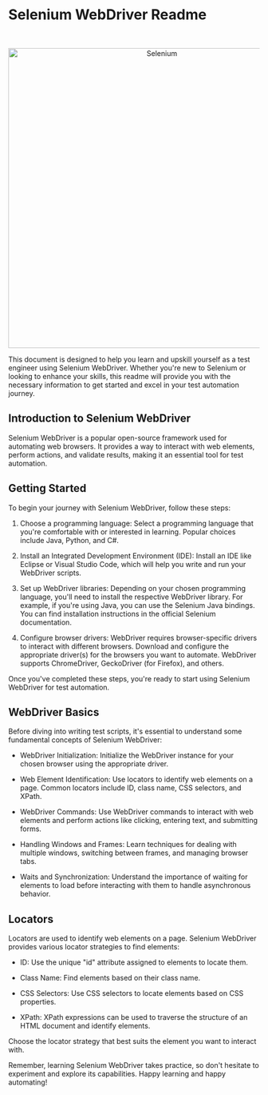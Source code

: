 # Selenium WebDriver Readme

<br>
<p align="center">
  <a href="https://app.daily.dev/zainshafiq"><img src="https://upload.wikimedia.org/wikipedia/commons/thumb/9/9f/Selenium_logo.svg/2560px-Selenium_logo.svg.png" width="600" alt="Selenium"/></a>
  </a>
</p>

This document is designed to help you learn and upskill yourself as a test engineer using Selenium WebDriver. Whether you're new to Selenium or looking to enhance your skills, this readme will provide you with the necessary information to get started and excel in your test automation journey.

## Introduction to Selenium WebDriver

Selenium WebDriver is a popular open-source framework used for automating web browsers. It provides a way to interact with web elements, perform actions, and validate results, making it an essential tool for test automation.

## Getting Started

To begin your journey with Selenium WebDriver, follow these steps:

1. Choose a programming language: Select a programming language that you're comfortable with or interested in learning. Popular choices include Java, Python, and C#.

2. Install an Integrated Development Environment (IDE): Install an IDE like Eclipse or Visual Studio Code, which will help you write and run your WebDriver scripts.

3. Set up WebDriver libraries: Depending on your chosen programming language, you'll need to install the respective WebDriver library. For example, if you're using Java, you can use the Selenium Java bindings. You can find installation instructions in the official Selenium documentation.

4. Configure browser drivers: WebDriver requires browser-specific drivers to interact with different browsers. Download and configure the appropriate driver(s) for the browsers you want to automate. WebDriver supports ChromeDriver, GeckoDriver (for Firefox), and others.

Once you've completed these steps, you're ready to start using Selenium WebDriver for test automation.

## WebDriver Basics

Before diving into writing test scripts, it's essential to understand some fundamental concepts of Selenium WebDriver:

- WebDriver Initialization: Initialize the WebDriver instance for your chosen browser using the appropriate driver.

- Web Element Identification: Use locators to identify web elements on a page. Common locators include ID, class name, CSS selectors, and XPath.

- WebDriver Commands: Use WebDriver commands to interact with web elements and perform actions like clicking, entering text, and submitting forms.

- Handling Windows and Frames: Learn techniques for dealing with multiple windows, switching between frames, and managing browser tabs.

- Waits and Synchronization: Understand the importance of waiting for elements to load before interacting with them to handle asynchronous behavior.

## Locators

Locators are used to identify web elements on a page. Selenium WebDriver provides various locator strategies to find elements:

- ID: Use the unique "id" attribute assigned to elements to locate them.

- Class Name: Find elements based on their class name.

- CSS Selectors: Use CSS selectors to locate elements based on CSS properties.

- XPath: XPath expressions can be used to traverse the structure of an HTML document and identify elements.

Choose the locator strategy that best suits the element you want to interact with.

Remember, learning Selenium WebDriver takes practice, so don't hesitate to experiment and explore its capabilities. Happy learning and happy automating!
